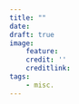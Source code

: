 ```yaml
---
title: ""
date: 
draft: true
image:
    feature: 
    credit: ''
    creditlink: 
tags:
    - misc.
---
```

